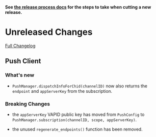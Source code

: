 **See [the release process docs](docs/howtos/cut-a-new-release.md) for the steps to take when cutting a new release.**

# Unreleased Changes

[Full Changelog](https://github.com/mozilla/application-services/compare/v0.42.2...master)

## Push Client

### What's new

- `PushManager.dispatchInfoForChid(channelID)` now also returns the
  `endpoint` and `appServerKey` from the subscription.

### Breaking Changes

- the `appServerKey` VAPID public key has moved from `PushConfig` to
  `PushManager.subscription(channelID, scope, appServerKey)`.

- the unused `regenerate_endpoints()` function has been removed.

